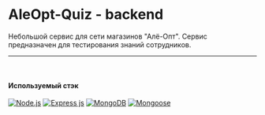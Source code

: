 # AleOpt-Quiz - backend

Небольшой сервис для сети магазинов "Алё-Опт".
Сервис предназначен для тестирования знаний сотрудников.

----
<br>

#### Используемый стэк
[![Node.js](https://img.shields.io/badge/node.js-6DA55F?style=flat&logo=node.js&logoColor=white)](https://nodejs.org/)
[![Express js](https://img.shields.io/badge/Express.js-000099?style=flat&logo=express&logoColor=white)](https://expressjs.com/)
[![MongoDB](https://img.shields.io/badge/MongoDB-4EA94B?style=flat&logo=mongodb&logoColor=white)](https://www.mongodb.com/)
[![Mongoose](https://img.shields.io/badge/Mongoose-880000?style=flat&logo=mongoose&logoColor=FFF)](https://mongoosejs.com/)